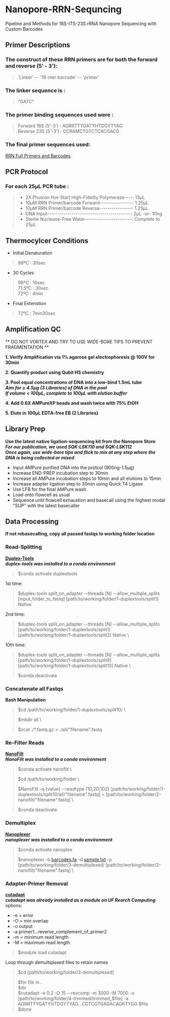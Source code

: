 # **Nanopore-RRN-Sequncing**
Pipeline and Methods for 16S-ITS-23S rRNA Nanopore Sequencing with Custom Barcodes 


## **Primer Descriptions**
### The construct of these RRN primers are for both the forward and reverse (5' - 3'): 
> 'Linker' -- '16-mer barcode' -- 'primer' 

### **The linker sequence is :** 
> "GATC"

### **The primer binding sequences used were :** 
> Forward 16S (5'-3') : AGRRTTYGATYHTDGYTYAG \
> Reverse 23S (5'-3') : CCRAMCTGTCTCACGACG 

### **The final primer sequences used:**
[RRN Full Primers and Barcodes](https://github.com/josephpetrone/Nanopore-RRN-Sequncing/blob/main/RRN%20primers%20and%20barcodes.xlsx)


## **PCR Protocol**
### **For each 25µL PCR tube :**
> - 2X Phusion Hot-Start High-Fidelity Polymerase----:   13µL 
> - 10µM RRN Primer/barcode Forward----------------:   1.25µL 
> - 10µM RRN Primer/barcode Reverse----------------:   1.25µL 
> - DNA Input-----------------------------------------:   2µL -or- 10ng 
> - Sterile Nuclease-Free Water-----------------------:   Complete to 25µL


## **Thermocylcer Conditions**
- Initial Denaturation 
> 98ºC : 30sec 
- 30 Cycles 
> 98ºC : 10sec \
> 71.5ºC : 30sec \
> 72ºC : 4min 
- Final Extenstion
> 72ºC : 7min30sec


## **Amplification QC**
** DO NOT VORTEX AND TRY TO USE WIDE-BORE TIPS TO PREVENT FRAGMENTATION **

**1. Verify Amplification via 1% agarose gel electrophoresis @ 100V for 30min** 

**2. Quantify product using Qubit HS chemistry**

**3. Pool equal concentrations of DNA into a low-bind 1.5mL tube**\
***Aim for ≥ 4.5µg (3 Libraries) of DNA in the pool*** \
***If volume < 100µL, complete to 100µL with elution buffer*** 

**4. Add 0.6X AMPureXP beads and wash twice with 75% EtOH**

**5. Elute in 100µL EDTA-free EB (2 Libraries)**


## **Library Prep** 
**Use the latest native ligation-sequencing kit from the Nanopore Store** \
***For our publication, we used SQK-LSK110 and SQK-LSK112*** \
***Once again, use wide-bore tips and flick to mix at any step where the DNA is being collected or mixed***
- Input AMPure purified DNA into the protcol (900ng-1.5µg)
- Increase END-PREP incubation step to 30min
- Increase all AMPure incubation steps to 10min and all elutions to 15min
- Increase adapter ligation step to 30min using Quick T4 Ligase  
- Use LFB for the final AMPure wash
- Load onto flowcell as usual
- Sequence until flowcell exhaustion and basecall using the highest modal "SUP" with the latest basecaller

## **Data Processing**
**If not rebasecalling, copy all passed fastqs to working folder location**
### **Read-Splitting**
**[Duplex-Tools](https://github.com/nanoporetech/duplex-tools)** \
***duplex-tools was installed to a conda environment***
> $conda activate duplextools

1st time: 
> $duplex-tools split_on_adapter --threads [N] --allow_multiple_splits [input_folder_to_fastq] [path/to/working/folder/1-duplextools/split1] Native
>
2nd time: 
> $duplex-tools split_on_adapter --threads [N] --allow_multiple_splits [path/to/working/folder/1-duplextools/split1] [path/to/working/folder/1-duplextools/split2] Native \
>
10th time: 
> $duplex-tools split_on_adapter --threads [N] --allow_multiple_splits [path/to/working/folder/1-duplextools/split9] [path/to/working/folder/1-duplextools/split10] Native \
> 
> $conda deactivate

### **Concatenate all Fastqs**
**Bash Manipulation**

> $cd /path/to/working/folder/1-duplextools/split10/ \
> 
> $mkdir all \
> 
> $zcat ./*.fastq.gz > ./all/"filename".fastq


### **Re-Filter Reads**
**[NanoFilt](https://github.com/wdecoster/nanofilt)** \
***NanoFilt was installed to a conda environment***
> $conda activate nanofilt \
> 
> $cd /path/to/working/folder \
> 
> $NanoFilt -q [value] --readtype (1D,2D,1D2) [path/to/working/folder/1-duplextools/split10/all/"filename".fastq] > [path/to/working/folder/2-nanofilt/"filename".fastq] \
>
> $conda deactivate

### **Demultiplex**
**[Nanoplexer](https://github.com/hanyue36/nanoplexer)** \
***nanoplexer was installed to a conda environment***

> $conda activate nanoplex
>
> $nanoplexer -b [barcodes.fa](https://github.com/josephpetrone/Nanopore-RRN-Sequncing/blob/main/barcodes.fa) -d [sample.txt](https://github.com/josephpetrone/Nanopore-RRN-Sequncing/blob/main/sample.txt) -p [path/to/working/folder/3-demultiplexed/ [path/to/working/folder/2-nanofilt/"filename".fastq] \



### **Adapter-Primer Removal**
**[cutadapt](https://github.com/marcelm/cutadapt)** \
***cutadapt was already installed as a module on UF Rearch Computing***
options: 
- -e = error
- -O = min overlap
- -o output
- -a primer1...reverse_complement_of_primer2
- -m = minimum read length
- -M = maximum read length


> $module load cutadapt 

Loop through demultiplexed files to retain names
> $cd [path/to/working/folder/3-demultiplexed]
>
> $for file in *.* \
> $do \
> $cutadapt -e 0.2 -O 15 --revcomp -m 3000 -M 7000 -o [path/to/working/folder/4-trimmed/trimmed_$file] -a AGRRTTYGATYHTDGYTYAG...CGTCGTGAGACAGKTYGG $file \
> $done
> 






